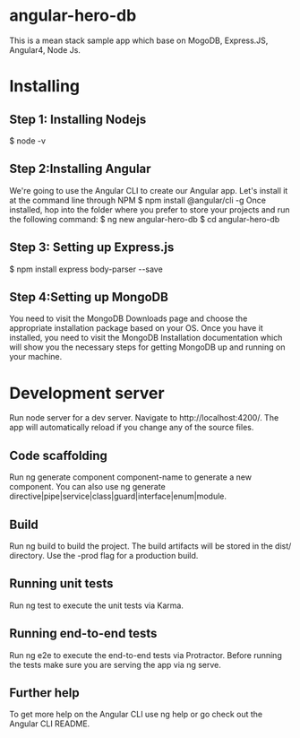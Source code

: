 # angular-hero-db
This is a mean stack sample app which base on MogoDB, Express.JS, Angular4, Node Js.

# Installing

## Step 1: Installing Nodejs

$ node -v

## Step 2:Installing Angular

We're going to use the Angular CLI to create our Angular app. Let's install it at the command line through NPM
$ npm install @angular/cli -g
Once installed, hop into the folder where you prefer to store your projects and run the following command:
$ ng new angular-hero-db
$ cd angular-hero-db

## Step 3: Setting up Express.js

$ npm install express body-parser --save

## Step 4:Setting up MongoDB

You need to visit the MongoDB Downloads page and choose the appropriate installation package based on your OS. Once you have it installed, you need to visit the MongoDB Installation documentation which will show you the necessary steps for getting MongoDB up and running on your machine.

# Development server
Run node server for a dev server. Navigate to http://localhost:4200/. The app will automatically reload if you change any of the source files.

## Code scaffolding
Run ng generate component component-name to generate a new component. You can also use ng generate directive|pipe|service|class|guard|interface|enum|module.

## Build
Run ng build to build the project. The build artifacts will be stored in the dist/ directory. Use the -prod flag for a production build.

## Running unit tests
Run ng test to execute the unit tests via Karma.

## Running end-to-end tests
Run ng e2e to execute the end-to-end tests via Protractor. Before running the tests make sure you are serving the app via ng serve.

## Further help
To get more help on the Angular CLI use ng help or go check out the Angular CLI README.
